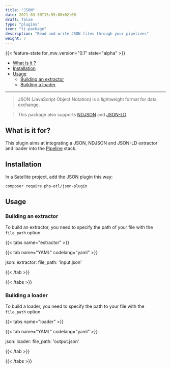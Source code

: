 ```yaml
---
title: "JSON"
date: 2021-03-30T15:55:00+02:00
draft: false
type: "plugins"
icon: "ti-package"
description: "Read and write JSON files through your pipelines"
weight: 7
---
```


{{< feature-state for_mw_version="0.1" state="alpha" >}}

- [What is it ?](#what-is-it-)
- [Installation](#installation)
- [Usage](#usage)
    - [Building an extractor](#building-an-extractor)
    - [Building a loader](#building-a-loader)

---

> JSON (JavaScript Object Notation) is a lightweight format for data exchange.

> This package also supports [NDJSON](http://ndjson.org) and [JSON-LD](https://json-ld.org/).

## What is it for?

This plugin aims at integrating a JSON, NDJSON and JSON-LD extractor and loader into the [Pipeline](https://github.com/php-etl/pipeline)
stack.

## Installation

In a Satellite project, add the JSON plugin this way:

```shell
composer require php-etl/json-plugin
```

## Usage

### Building an extractor

To build an extractor, you need to specify the path of your file with the `file_path` option.

{{< tabs name="extractor" >}}

{{< tab name="YAML" codelang="yaml"  >}}

json:
  extractor:
    file_path: 'input.json'

{{< /tab >}}

{{< /tabs >}}

### Building a loader


To build a loader, you need to specify the path to your file with the `file_path` option.

{{< tabs name="loader" >}}

{{< tab name="YAML" codelang="yaml"  >}}

json:
  loader:
    file_path: 'output.json'

{{< /tab >}}

{{< /tabs >}}
